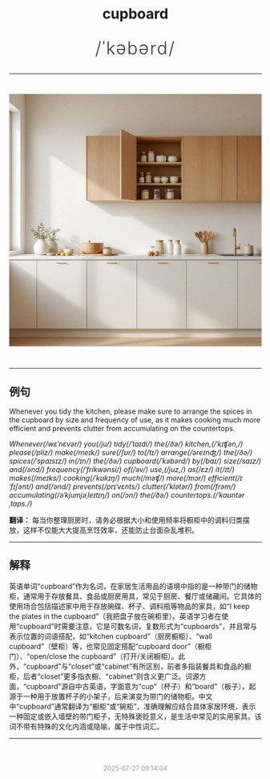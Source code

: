<div align="center">

# cupboard

<div style="margin: 30px 0;">
<h1 style="font-size: 2.5em; font-weight: 300; letter-spacing: 2px; margin: 0; color: #2c3e50;">
/ˈkəbərd/
</h1>
</div>

</div>

---

<div align="center" style="margin: 40px 0;">

![cupboard](images/cupboard.png)

</div>

---

## 例句

Whenever you tidy the kitchen, please make sure to arrange the spices in the cupboard by size and frequency of use, as it makes cooking much more efficient and prevents clutter from accumulating on the countertops.

*Whenever(/wɛˈnɛvər/) you(/ju/) tidy(/ˈtaɪdi/) the(/ðə/) kitchen,(/ˈkɪʧən,/) please(/pliz/) make(/meɪk/) sure(/ʃʊr/) to(/tɪ/) arrange(/əreɪnʤ/) the(/ðə/) spices(/ˈspaɪsɪz/) in(/ɪn/) the(/ðə/) cupboard(/ˈkəbərd/) by(/baɪ/) size(/saɪz/) and(/ənd/) frequency(/ˈfrikwənsi/) of(/əv/) use,(/juz,/) as(/ɛz/) it(/ɪt/) makes(/meɪks/) cooking(/ˈkʊkɪŋ/) much(/məʧ/) more(/mɔr/) efficient(/ɪˈfɪʃənt/) and(/ənd/) prevents(/prɪˈvɛnts/) clutter(/ˈklətər/) from(/frəm/) accumulating(/əˈkjumjəˌleɪtɪŋ/) on(/ɔn/) the(/ðə/) countertops.(/ˈkaʊntərˌtɑps./)*

**翻译：** 每当你整理厨房时，请务必根据大小和使用频率将橱柜中的调料归类摆放，这样不仅能大大提高烹饪效率，还能防止台面杂乱堆积。

---

## 解释

英语单词“cupboard”作为名词，在家居生活用品的语境中指的是一种带门的储物柜，通常用于存放餐具、食品或厨房用具，常见于厨房、餐厅或储藏间。它具体的使用场合包括描述家中用于存放碗碟、杯子、调料瓶等物品的家具，如“I keep the plates in the cupboard”（我把盘子放在碗柜里）。英语学习者在使用“cupboard”时需要注意，它是可数名词，复数形式为“cupboards”，并且常与表示位置的词语搭配，如“kitchen cupboard”（厨房橱柜）、“wall cupboard”（壁柜）等，也常见固定搭配“cupboard door”（橱柜门）、“open/close the cupboard”（打开/关闭橱柜）。此外，“cupboard”与“closet”或“cabinet”有所区别，前者多指装餐具和食品的橱柜，后者“closet”更多指衣橱、“cabinet”则含义更广泛。词源方面，“cupboard”源自中古英语，字面意为“cup”（杯子）和“board”（板子），起源于一种用于放置杯子的小架子，后来演变为带门的储物柜。中文中“cupboard”通常翻译为“橱柜”或“碗柜”，准确理解应结合具体家居环境，表示一种固定或嵌入墙壁的带门柜子，无特殊褒贬意义，是生活中常见的实用家具。该词不带有特殊的文化内涵或隐喻，属于中性词汇。


---

<div align="center" style="margin-top: 50px;">
<small style="color: #999; font-size: 0.9em;">2025-07-27 09:14:04</small>
</div>
